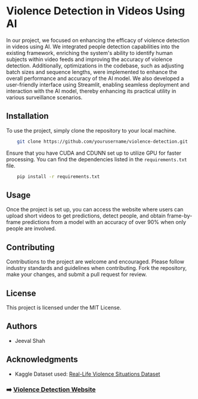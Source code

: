 # Violence Detection in Videos Using AI

In our project, we focused on enhancing the efficacy of violence detection in videos using AI. We integrated people detection capabilities into the existing framework, enriching the system's ability to identify human subjects within video feeds and improving the accuracy of violence detection. Additionally, optimizations in the codebase, such as adjusting batch sizes and sequence lengths, were implemented to enhance the overall performance and accuracy of the AI model. We also developed a user-friendly interface using Streamlit, enabling seamless deployment and interaction with the AI model, thereby enhancing its practical utility in various surveillance scenarios.

## Installation
To use the project, simply clone the repository to your local machine.
```bash    
    git clone https://github.com/yourusername/violence-detection.git
```
Ensure that you have CUDA and CDUNN set up to utilize GPU for faster processing. You can find the dependencies listed in the `requirements.txt` file.
```bash
    pip install -r requirements.txt
```
    
## Usage
Once the project is set up, you can access the website where users can upload short videos to get predictions, detect people, and obtain frame-by-frame predictions from a model with an accuracy of over 90% when only people are involved.

## Contributing
Contributions to the project are welcome and encouraged. Please follow industry standards and guidelines when contributing. Fork the repository, make your changes, and submit a pull request for review.

## License
This project is licensed under the MIT License.

## Authors
- Jeeval Shah

## Acknowledgments
- Kaggle Dataset used: [Real-Life Violence Situations Dataset](https://www.kaggle.com/datasets/mohamedmustafa/real-life-violence-situations-dataset)

### ➡️ [Violence Detection Website](https://violencedetection.streamlit.app/)
